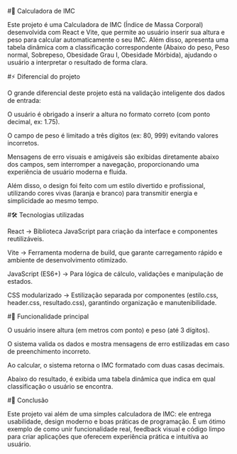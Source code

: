 #🧮 Calculadora de IMC

Este projeto é uma Calculadora de IMC (Índice de Massa Corporal) desenvolvida com React e Vite, que permite ao usuário inserir sua altura e peso para calcular automaticamente o seu IMC. Além disso, apresenta uma tabela dinâmica com a classificação correspondente (Abaixo do peso, Peso normal, Sobrepeso, Obesidade Grau I, Obesidade Mórbida), ajudando o usuário a interpretar o resultado de forma clara.

#⚡ Diferencial do projeto

O grande diferencial deste projeto está na validação inteligente dos dados de entrada:

O usuário é obrigado a inserir a altura no formato correto (com ponto decimal, ex: 1.75).

O campo de peso é limitado a três dígitos (ex: 80, 999) evitando valores incorretos.

Mensagens de erro visuais e amigáveis são exibidas diretamente abaixo dos campos, sem interromper a navegação, proporcionando uma experiência de usuário moderna e fluida.

Além disso, o design foi feito com um estilo divertido e profissional, utilizando cores vivas (laranja e branco) para transmitir energia e simplicidade ao mesmo tempo.

#🛠️ Tecnologias utilizadas

React → Biblioteca JavaScript para criação da interface e componentes reutilizáveis.

Vite → Ferramenta moderna de build, que garante carregamento rápido e ambiente de desenvolvimento otimizado.

JavaScript (ES6+) → Para lógica de cálculo, validações e manipulação de estados.

CSS modularizado → Estilização separada por componentes (estilo.css, header.css, resultado.css), garantindo organização e manutenibilidade.

#🎯 Funcionalidade principal

O usuário insere altura (em metros com ponto) e peso (até 3 dígitos).

O sistema valida os dados e mostra mensagens de erro estilizadas em caso de preenchimento incorreto.

Ao calcular, o sistema retorna o IMC formatado com duas casas decimais.

Abaixo do resultado, é exibida uma tabela dinâmica que indica em qual classificação o usuário se encontra.

#🚀 Conclusão

Este projeto vai além de uma simples calculadora de IMC: ele entrega usabilidade, design moderno e boas práticas de programação.
É um ótimo exemplo de como unir funcionalidade real, feedback visual e código limpo para criar aplicações que oferecem experiência prática e intuitiva ao usuário.

